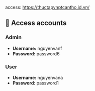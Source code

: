 access: https://thuctapvnptcantho.id.vn/

## 🔑 Access accounts

### Admin
- **Username:** nguyenvanf
- **Password:** password6

### User
- **Username:** nguyenvana
- **Password:** password1
